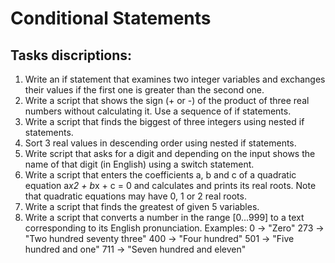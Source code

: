 # Conditional Statements

## Tasks discriptions:

1. Write an if statement that examines two integer variables and exchanges their values if the first one is greater than the second one.
2. Write a script that shows the sign (+ or -) of the product of three real numbers without calculating it. Use a sequence of if statements.
3. Write a script that finds the biggest of three integers using nested if statements.
4. Sort 3 real values in descending order using nested if statements.
5. Write script that asks for a digit and depending on the input shows the name of that digit (in English) using a switch statement.
6. Write a script that enters the coefficients a, b and c of a quadratic equation
		a*x2 + b*x + c = 0
		and calculates and prints its real roots. Note that quadratic equations may have 0, 1 or 2 real roots.
7. Write a script that finds the greatest of given 5 variables.
8. Write a script that converts a number in the range [0...999] to a text corresponding to its English pronunciation. Examples:
	0 -> "Zero"
	273 -> "Two hundred seventy three"
	400 -> "Four hundred"
	501 -> "Five hundred and one"
	711 -> "Seven hundred and eleven"